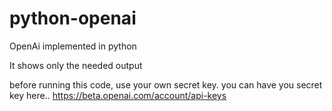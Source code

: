 # python-openai
OpenAi implemented in python 


It shows only the needed output

before running this code, use your own secret key.
you can have you secret key here..
https://beta.openai.com/account/api-keys
